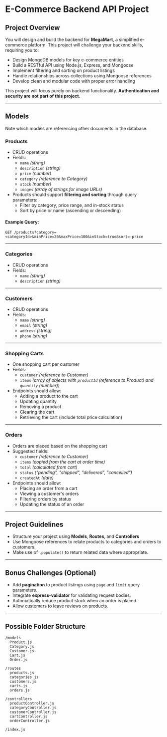 # E-Commerce Backend API Project

## Project Overview

You will design and build the backend for **MegaMart**, a simplified e-commerce platform. This project will challenge your backend skills, requiring you to:

- Design MongoDB models for key e-commerce entities
- Build a RESTful API using Node.js, Express, and Mongoose
- Implement filtering and sorting on product listings
- Handle relationships across collections using Mongoose references
- Develop clean and modular code with proper error handling

This project will focus purely on backend functionality. **Authentication and security are not part of this project.**

---

## Models

Note which models are referencing other documents in the database.

### Products

- CRUD operations
- Fields:
  - `name` *(string)*
  - `description` *(string)*
  - `price` *(number)*
  - `category` *(reference to Category)*
  - `stock` *(number)*
  - `images` *(array of strings for image URLs)*
- Products should support **filtering and sorting** through query parameters:
  - Filter by category, price range, and in-stock status
  - Sort by price or name (ascending or descending)

#### Example Query:

```
GET /products?category=<categoryId>&minPrice=20&maxPrice=100&inStock=true&sort=-price
```

---

### Categories

- CRUD operations
- Fields:
  - `name` *(string)*
  - `description` *(string)*

---

### Customers

- CRUD operations
- Fields:
  - `name` *(string)*
  - `email` *(string)*
  - `address` *(string)*
  - `phone` *(string)*

---

### Shopping Carts

- One shopping cart per customer
- Fields:
  - `customer` *(reference to Customer)*
  - `items`  *(array of objects with `productId` (reference to Product) and `quantity` (number))*
- Endpoints should allow:
  - Adding a product to the cart
  - Updating quantity
  - Removing a product
  - Clearing the cart
  - Retrieving the cart (include total price calculation)

---

### Orders

- Orders are placed based on the shopping cart
- Suggested fields:
  - `customer` *(reference to Customer)*
  - `items` *(copied from the cart at order time)*
  - `total` *(calculated from cart)*
  - `status` *("pending", "shipped", "delivered", "cancelled")*
  - `createdAt` *(date)*
- Endpoints should allow:
  - Placing an order from a cart
  - Viewing a customer's orders
  - Filtering orders by status
  - Updating the status of an order

---

## Project Guidelines

- Structure your project using **Models**, **Routes**, and **Controllers**
- Use Mongoose references to relate products to categories and orders to customers.
- Make use of `.populate()` to return related data where appropriate.

---

## Bonus Challenges (Optional)

- Add **pagination** to product listings using `page` and `limit` query parameters.
- Integrate **express-validator** for validating request bodies.
- Automatically reduce product stock when an order is placed.
- Allow customers to leave reviews on products.

---

## Possible Folder Structure

```
/models
  Product.js
  Category.js
  Customer.js
  Cart.js
  Order.js

/routes
  products.js
  categories.js
  customers.js
  carts.js
  orders.js

/controllers
  productController.js
  categoryController.js
  customerController.js
  cartController.js
  orderController.js

/index.js
```
